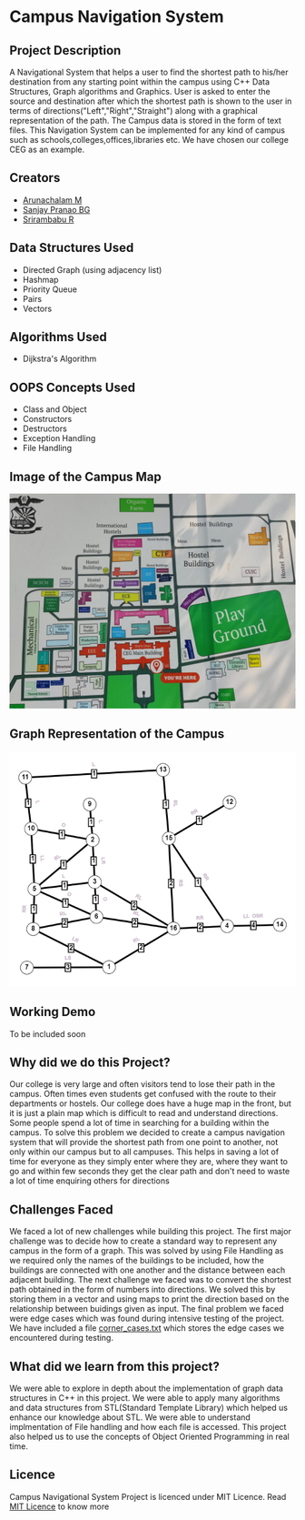 # **Campus Navigation System**

## Project Description
A Navigational System that helps a user to find the shortest path to his/her destination from any starting point within the campus using C++ Data Structures, Graph algorithms and Graphics. User is asked to enter the source and destination after which the shortest path is shown to the user in terms of directions("Left","Right","Straight") along with a graphical representation of the path. The Campus data is stored in the form of text files. This Navigation System can be implemented for any kind of campus such as schools,colleges,offices,libraries etc. We have chosen our college CEG as an example.

## Creators
- [Arunachalam M](https://github.com/ArunachalamM101202)
- [Sanjay Pranao BG](https://github.com/JohnWick19)
- [Srirambabu R](https://github.com/rk-srirambabu)

## Data Structures Used
- Directed Graph (using adjacency list)
- Hashmap
- Priority Queue
- Pairs
- Vectors

## Algorithms Used
- Dijkstra's Algorithm

## OOPS Concepts Used
- Class and Object
- Constructors
- Destructors
- Exception Handling
- File Handling

## Image of the Campus Map
![alt text](https://github.com/CEG-Dragons/Campus-Navigation-System/blob/main/Project_files/map.jpeg)

## Graph Representation of the Campus
![alt text](https://github.com/CEG-Dragons/Campus-Navigation-System/blob/main/Project_files/Graph_Image.png)
## Working Demo
To be included soon

## Why did we do this Project?
Our college is very large and often visitors tend to lose their path in the campus. Often times even students get confused with the route to their departments or hostels. Our college does have a huge map in the front, but it is just a plain map which is difficult to read and understand directions. Some people spend a lot of time in searching for a building within the campus. To solve this problem we decided to create a campus navigation system that will provide the shortest path from one point to another, not only within our campus but to all campuses. This helps in saving a lot of time for everyone as they simply enter where they are, where they want to go and within few seconds they get the clear path and don't need to waste a lot of time enquiring others for directions

## Challenges Faced
We faced a lot of new challenges while building this project. The first major challenge was to decide how to create a standard way to represent any campus in the form of a graph. This was solved by using File Handling as we required only the names of the buildings to be included, how the buildings are connected with one another and the distance between each adjacent building. The next challenge we faced was to convert the shortest path obtained in the form of numbers into directions. We solved this by storing them in a vector and using maps to print the direction based on the relationship between buidings given as input. The final problem we faced were edge cases which was found during intensive testing of the project. We have included a file [corner_cases.txt](https://github.com/CEG-Dragons/Campus-Navigation-System/blob/main/Project_files/corner_cases.txt) which stores the edge cases we encountered during testing.

## What did we learn from this project?
We were able to explore in depth about the implementation of graph data structures in C++ in this project. We were able to apply many algorithms and data structures from STL(Standard Template Library) which helped us enhance our knowledge about STL. We were able to understand implmentation of File handling and how each file is accessed. This project also helped us to use the concepts of Object Oriented Programming in real time.

## Licence
Campus Navigational System Project is licenced under MIT Licence. Read [MIT Licence](https://github.com/CEG-Dragons/Campus-Navigation-System/blob/main/LICENSE) to know more
